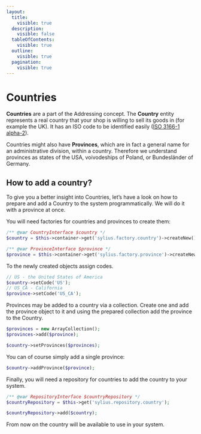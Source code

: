 ```yaml
---
layout:
  title:
    visible: true
  description:
    visible: false
  tableOfContents:
    visible: true
  outline:
    visible: true
  pagination:
    visible: true
---
```


# Countries

**Countries** are a part of the Addressing concept. The **Country** entity represents a real country that your shop is willing to sell its goods in (for example the UK). It has an ISO code to be identified easily ([ISO 3166-1 alpha-2](https://www.iso.org/iso/country\_codes)).

Countries might also have **Provinces**, which are in fact a general name for an administrative division, within a country. Therefore we understand provinces as states of the USA, voivodeships of Poland, or Bundesländer of Germany.

## How to add a country?

To give you a better insight into Countries, let’s have a look on how to prepare and add a Country to the system programmatically. We will do it with a province at once.

You will need factories for countries and provinces to create them:

```php
/** @var CountryInterface $country */
$country = $this->container->get('sylius.factory.country')->createNew();

/** @var ProvinceInterface $province */
$province = $this->container->get('sylius.factory.province')->createNew();
```

To the newly created objects assign codes.

```php
// US - the United States of America
$country->setCode('US');
// US_CA - California
$province->setCode('US_CA');
```

Provinces may be added to a country via a collection. Create one and add the province object to it and using the prepared collection add the province to the Country.

```php
$provinces = new ArrayCollection();
$provinces->add($province);

$country->setProvinces($provinces);
```

You can of course simply add a single province:

```php
$country->addProvince($province);
```

Finally, you will need a repository for countries to add the country to your system.

```php
/** @var RepositoryInterface $countryRepository */
$countryRepository = $this->get('sylius.repository.country');

$countryRepository->add($country);
```

From now on the country will be available to use in your system.
